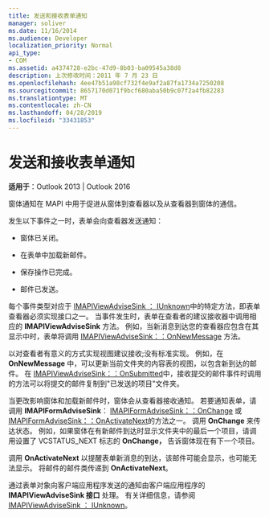 ```yaml
---
title: 发送和接收表单通知
manager: soliver
ms.date: 11/16/2014
ms.audience: Developer
localization_priority: Normal
api_type:
- COM
ms.assetid: a4374728-e2bc-47d9-8b03-ba09545a38d8
description: 上次修改时间：2011 年 7 月 23 日
ms.openlocfilehash: 4ee47b51a98cf732f4e9af2a87fa1734a7250208
ms.sourcegitcommit: 8657170d071f9bcf680aba50b9c07f2a4fb82283
ms.translationtype: MT
ms.contentlocale: zh-CN
ms.lasthandoff: 04/28/2019
ms.locfileid: "33431853"
---
```

# <a name="sending-and-receiving-form-notifications"></a>发送和接收表单通知

  
  
**适用于**：Outlook 2013 | Outlook 2016 
  
窗体通知在 MAPI 中用于促进从窗体到查看器以及从查看器到窗体的通信。
  
发生以下事件之一时，表单会向查看器发送通知：
  
- 窗体已关闭。
    
- 在表单中加载新邮件。
    
- 保存操作已完成。
    
- 邮件已发送。
    
每个事件类型对应于 [IMAPIViewAdviseSink ： IUnknown](imapiviewadvisesinkiunknown.md)中的特定方法，即表单查看器必须实现接口之一。 当事件发生时，表单在查看者的建议接收器中调用相应的 **IMAPIViewAdviseSink** 方法。 例如，当新消息到达您的查看器应包含在其显示中时，表单将调用 [IMAPIViewAdviseSink：：OnNewMessage](imapiviewadvisesink-onnewmessage.md) 方法。 
  
以对查看者有意义的方式实现视图建议接收;没有标准实现。 例如，在 **OnNewMessage** 中，可以更新当前文件夹的内容表的视图，以包含新到达的邮件。 在 [IMAPIViewAdviseSink：：OnSubmitted](imapiviewadvisesink-onsubmitted.md)中，接收提交的邮件事件时调用的方法可以将提交的邮件复制到"已发送的项目"文件夹。
  
当更改影响窗体和加载新邮件时，窗体会从查看器接收通知。 若要通知表单，请调用 **IMAPIFormAdviseSink**： [IMAPIFormAdviseSink：：OnChange](imapiformadvisesink-onchange.md) 或 [IMAPIFormAdviseSink：：OnActivateNext](imapiformadvisesink-onactivatenext.md)的方法之一。 调用 **OnChange** 来传达状态。 例如，如果窗体在有新邮件到达时显示文件夹中的最后一个项目，请调用设置了 VCSTATUS_NEXT 标志的 **OnChange，** 告诉窗体现在有下一个项目。 
  
调用 **OnActivateNext** 以提醒表单新消息的到达，该邮件可能会显示，也可能无法显示。 将邮件的邮件类传递到 **OnActivateNext**。 
  
通过表单对象向客户端应用程序发送的通知由客户端应用程序的 **IMAPIViewAdviseSink 接口** 处理。 有关详细信息，请参阅 [IMAPIViewAdviseSink ： IUnknown](imapiviewadvisesinkiunknown.md)。
  

